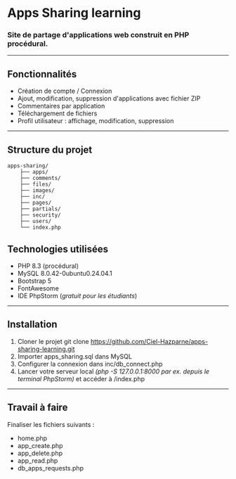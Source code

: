 # Apps Sharing learning
### Site de partage d'applications web construit en PHP procédural.

---
## Fonctionnalités

- Création de compte / Connexion
- Ajout, modification, suppression d'applications avec fichier ZIP
- Commentaires par application
- Téléchargement de fichiers
- Profil utilisateur : affichage, modification, suppression

---

## Structure du projet


```
apps-sharing/
    ├── apps/
    ├── comments/
    ├── files/
    ├── images/
    ├── inc/
    ├── pages/
    ├── partials/
    ├── security/
    ├── users/
    └── index.php
```

## Technologies utilisées
- PHP 8.3 (procédural)
- MySQL 8.0.42-0ubuntu0.24.04.1
- Bootstrap 5
- FontAwesome
- IDE PhpStorm (*gratuit pour les étudiants*)

---

## Installation

1. Cloner le projet git clone https://github.com/Ciel-Hazparne/apps-sharing-learning.git
2. Importer apps_sharing.sql dans MySQL
3. Configurer la connexion dans inc/db_connect.php
4. Lancer votre serveur local *(php -S 127.0.0.1:8000 par ex. depuis le terminal PhpStorm)* et accéder à /index.php

---

## Travail à faire
Finaliser les fichiers suivants :
- home.php
- app_create.php
- app_delete.php
- app_read.php
- db_apps_requests.php